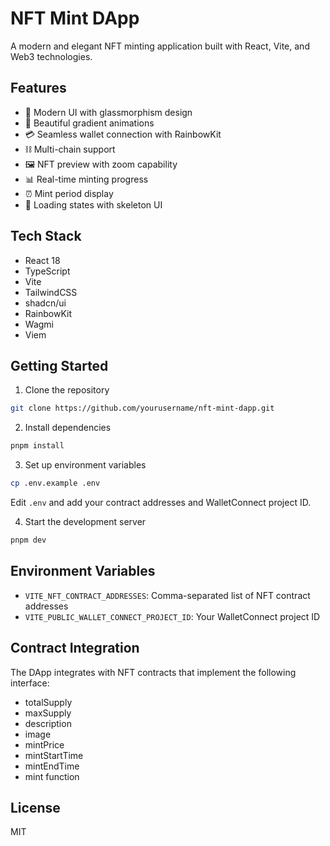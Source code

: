 # NFT Mint DApp

A modern and elegant NFT minting application built with React, Vite, and Web3 technologies.


## Features

- 🎨 Modern UI with glassmorphism design
- 🌈 Beautiful gradient animations
- 💳 Seamless wallet connection with RainbowKit
- ⛓️ Multi-chain support
- 🖼️ NFT preview with zoom capability
- 📊 Real-time minting progress
- ⏰ Mint period display
- 🔄 Loading states with skeleton UI

## Tech Stack

- React 18
- TypeScript
- Vite
- TailwindCSS
- shadcn/ui
- RainbowKit
- Wagmi
- Viem

## Getting Started

1. Clone the repository
```bash
git clone https://github.com/yourusername/nft-mint-dapp.git
```

2. Install dependencies
```bash
pnpm install
```

3. Set up environment variables
```bash
cp .env.example .env
```
Edit `.env` and add your contract addresses and WalletConnect project ID.

4. Start the development server
```bash
pnpm dev
```

## Environment Variables

- `VITE_NFT_CONTRACT_ADDRESSES`: Comma-separated list of NFT contract addresses
- `VITE_PUBLIC_WALLET_CONNECT_PROJECT_ID`: Your WalletConnect project ID

## Contract Integration

The DApp integrates with NFT contracts that implement the following interface:
- totalSupply
- maxSupply
- description
- image
- mintPrice
- mintStartTime
- mintEndTime
- mint function

## License

MIT
